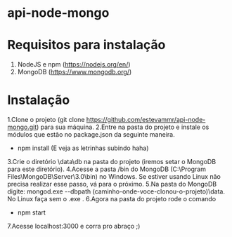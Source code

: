 # api-node-mongo

# Requisitos para instalação

1. NodeJS e npm (https://nodejs.org/en/)
2. MongoDB (https://www.mongodb.org/)

# Instalação

1.Clone o projeto (git clone https://github.com/estevammr/api-node-mongo.git) para sua máquina. 
2.Entre na pasta do projeto e instale os módulos que estão no package.json da seguinte maneira.

* npm install (E veja as letrinhas subindo haha)

3.Crie o diretório \data\db na pasta do projeto (iremos setar o MongoDB para este diretório).
4.Acesse a pasta /bin do MongoDB (C:\Program Files\MongoDB\Server\3.0\bin) no Windows. Se estiver usando Linux não precisa realizar esse passo, vá para o próximo.
5.Na pasta do MongoDB digite: mongod.exe --dbpath (caminho-onde-voce-clonou-o-projeto)\data. No Linux faça sem o .exe .
6.Agora na pasta do projeto rode o comando 

* npm start

7.Acesse localhost:3000 e corra pro abraço ;)
